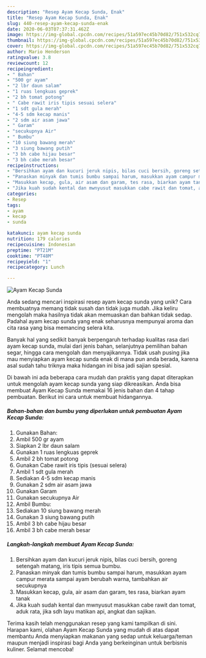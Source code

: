 ```yaml
---
description: "Resep Ayam Kecap Sunda, Enak"
title: "Resep Ayam Kecap Sunda, Enak"
slug: 440-resep-ayam-kecap-sunda-enak
date: 2020-06-03T07:37:31.462Z
image: https://img-global.cpcdn.com/recipes/51a597ec45b70d82/751x532cq70/ayam-kecap-sunda-foto-resep-utama.jpg
thumbnail: https://img-global.cpcdn.com/recipes/51a597ec45b70d82/751x532cq70/ayam-kecap-sunda-foto-resep-utama.jpg
cover: https://img-global.cpcdn.com/recipes/51a597ec45b70d82/751x532cq70/ayam-kecap-sunda-foto-resep-utama.jpg
author: Mario Henderson
ratingvalue: 3.8
reviewcount: 12
recipeingredient:
- " Bahan"
- "500 gr ayam"
- "2 lbr daun salam"
- "1 ruas lengkuas geprek"
- "2 bh tomat potong"
- " Cabe rawit iris tipis sesuai selera"
- "1 sdt gula merah"
- "4-5 sdm kecap manis"
- "2 sdm air asam jawa"
- " Garam"
- "secukupnya Air"
- " Bumbu"
- "10 siung bawang merah"
- "3 siung bawang putih"
- "3 bh cabe hijau besar"
- "3 bh cabe merah besar"
recipeinstructions:
- "Bersihkan ayam dan kucuri jeruk nipis, bilas cuci bersih, goreng setengah matang, iris tipis semua bumbu."
- "Panaskan minyak dan tumis bumbu sampai harum, masukkan ayam campur merata sampai ayam berubah warna, tambahkan air secukupnya"
- "Masukkan kecap, gula, air asam dan garam, tes rasa, biarkan ayam tanak"
- "Jika kuah sudah kental dan mwnyusut masukkan cabe rawit dan tomat, aduk rata, jika sdh layu matikan api, angkat dan sajikan."
categories:
- Resep
tags:
- ayam
- kecap
- sunda

katakunci: ayam kecap sunda 
nutrition: 179 calories
recipecuisine: Indonesian
preptime: "PT21M"
cooktime: "PT48M"
recipeyield: "1"
recipecategory: Lunch

---
```



![Ayam Kecap Sunda](https://img-global.cpcdn.com/recipes/51a597ec45b70d82/751x532cq70/ayam-kecap-sunda-foto-resep-utama.jpg)

Anda sedang mencari inspirasi resep ayam kecap sunda yang unik? Cara membuatnya memang tidak susah dan tidak juga mudah. Jika keliru mengolah maka hasilnya tidak akan memuaskan dan bahkan tidak sedap. Padahal ayam kecap sunda yang enak seharusnya mempunyai aroma dan cita rasa yang bisa memancing selera kita.

Banyak hal yang sedikit banyak berpengaruh terhadap kualitas rasa dari ayam kecap sunda, mulai dari jenis bahan, selanjutnya pemilihan bahan segar, hingga cara mengolah dan menyajikannya. Tidak usah pusing jika mau menyiapkan ayam kecap sunda enak di mana pun anda berada, karena asal sudah tahu triknya maka hidangan ini bisa jadi sajian spesial.




Di bawah ini ada beberapa cara mudah dan praktis yang dapat diterapkan untuk mengolah ayam kecap sunda yang siap dikreasikan. Anda bisa membuat Ayam Kecap Sunda memakai 16 jenis bahan dan 4 tahap pembuatan. Berikut ini cara untuk membuat hidangannya.

<!--inarticleads1-->

##### Bahan-bahan dan bumbu yang diperlukan untuk pembuatan Ayam Kecap Sunda:

1. Gunakan  Bahan:
1. Ambil 500 gr ayam
1. Siapkan 2 lbr daun salam
1. Gunakan 1 ruas lengkuas geprek
1. Ambil 2 bh tomat potong
1. Gunakan  Cabe rawit iris tipis (sesuai selera)
1. Ambil 1 sdt gula merah
1. Sediakan 4-5 sdm kecap manis
1. Gunakan 2 sdm air asam jawa
1. Gunakan  Garam
1. Gunakan secukupnya Air
1. Ambil  Bumbu:
1. Sediakan 10 siung bawang merah
1. Gunakan 3 siung bawang putih
1. Ambil 3 bh cabe hijau besar
1. Ambil 3 bh cabe merah besar




<!--inarticleads2-->

##### Langkah-langkah membuat Ayam Kecap Sunda:

1. Bersihkan ayam dan kucuri jeruk nipis, bilas cuci bersih, goreng setengah matang, iris tipis semua bumbu.
1. Panaskan minyak dan tumis bumbu sampai harum, masukkan ayam campur merata sampai ayam berubah warna, tambahkan air secukupnya
1. Masukkan kecap, gula, air asam dan garam, tes rasa, biarkan ayam tanak
1. Jika kuah sudah kental dan mwnyusut masukkan cabe rawit dan tomat, aduk rata, jika sdh layu matikan api, angkat dan sajikan.




Terima kasih telah menggunakan resep yang kami tampilkan di sini. Harapan kami, olahan Ayam Kecap Sunda yang mudah di atas dapat membantu Anda menyiapkan makanan yang sedap untuk keluarga/teman maupun menjadi inspirasi bagi Anda yang berkeinginan untuk berbisnis kuliner. Selamat mencoba!
